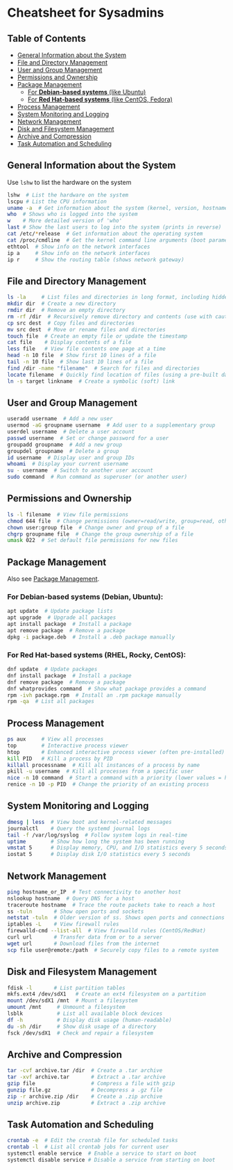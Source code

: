 # Cheatsheet for Sysadmins


## Table of Contents
* [General Information about the System](#general-information-about-the-system) 
* [File and Directory Management](#file-and-directory-management) 
* [User and Group Management](#user-and-group-management) 
* [Permissions and Ownership](#permissions-and-ownership) 
* [Package Management](#package-management) 
    * [For **Debian-based systems** (like Ubuntu)](#for-debian-based-systems-like-ubuntu) 
    * [For **Red Hat-based systems** (like CentOS, Fedora)](#for-red-hat-based-systems-like-centos-fedora) 
* [Process Management](#process-management) 
* [System Monitoring and Logging](#system-monitoring-and-logging) 
* [Network Management](#network-management) 
* [Disk and Filesystem Management](#disk-and-filesystem-management) 
* [Archive and Compression](#archive-and-compression) 
* [Task Automation and Scheduling](#task-automation-and-scheduling) 


## General Information about the System
Use `lshw` to list the hardware on the system
```bash
lshw  # List the hardware on the system
lscpu # List the CPU information
uname -a  # Get information about the system (kernel, version, hostname, etc)
who  # Shows who is logged into the system
w    # More detailed version of 'who'
last # Show the last users to log into the system (prints in reverse)
cat /etc/*release  # Get information about the operating system
cat /proc/cmdline  # Get the kernel command line arguments (boot parameters, boot image)
ethtool  # Show info on the network interfaces
ip a     # Show info on the network interfaces
ip r     # Show the routing table (shows network gateway)
```






## File and Directory Management
```bash
ls -la     # List files and directories in long format, including hidden files
mkdir dir  # Create a new directory
rmdir dir  # Remove an empty directory
rm -rf /dir  # Recursively remove directory and contents (use with caution)
cp src dest  # Copy files and directories
mv src dest  # Move or rename files and directories
touch file  # Create an empty file or update the timestamp
cat file    # Display contents of a file
less file   # View file contents one page at a time
head -n 10 file  # Show first 10 lines of a file
tail -n 10 file  # Show last 10 lines of a file
find /dir -name "filename"  # Search for files and directories
locate filename  # Quickly find location of files (using a pre-built database)
ln -s target linkname  # Create a symbolic (soft) link
```

## User and Group Management
```bash
useradd username  # Add a new user
usermod -aG groupname username  # Add user to a supplementary group
userdel username  # Delete a user account
passwd username  # Set or change password for a user
groupadd groupname  # Add a new group
groupdel groupname  # Delete a group
id username  # Display user and group IDs
whoami  # Display your current username
su - username  # Switch to another user account
sudo command  # Run command as superuser (or another user)
```

## Permissions and Ownership
```bash
ls -l filename  # View file permissions
chmod 644 file  # Change permissions (owner=read/write, group=read, others=read)
chown user:group file  # Change owner and group of a file
chgrp groupname file  # Change the group ownership of a file
umask 022  # Set default file permissions for new files
```

## Package Management
Also see [Package Management](./package_management.md).  

### For **Debian-based systems** (Debian, Ubuntu):
```bash
apt update  # Update package lists
apt upgrade  # Upgrade all packages
apt install package  # Install a package
apt remove package  # Remove a package
dpkg -i package.deb  # Install a .deb package manually
```

### For **Red Hat-based systems** (RHEL, Rocky, CentOS):
```bash
dnf update  # Update packages
dnf install package  # Install a package
dnf remove package  # Remove a package
dnf whatprovides command  # Show what package provides a command  
rpm -ivh package.rpm  # Install an .rpm package manually
rpm -qa  # List all packages
```

## Process Management
```bash
ps aux     # View all processes
top        # Interactive process viewer
htop       # Enhanced interactive process viewer (often pre-installed)
kill PID   # Kill a process by PID
killall processname  # Kill all instances of a process by name
pkill -u username  # Kill all processes from a specific user
nice -n 10 command  # Start a command with a priority (lower values = higher priority)
renice -n 10 -p PID  # Change the priority of an existing process
```

## System Monitoring and Logging
```bash
dmesg | less  # View boot and kernel-related messages
journalctl    # Query the systemd journal logs
tail -f /var/log/syslog  # Follow system logs in real-time
uptime        # Show how long the system has been running
vmstat 5      # Display memory, CPU, and I/O statistics every 5 seconds
iostat 5      # Display disk I/O statistics every 5 seconds
```

## Network Management
```bash
ping hostname_or_IP  # Test connectivity to another host
nslookup hostname  # Query DNS for a host
traceroute hostname  # Trace the route packets take to reach a host
ss -tuln       # Show open ports and sockets  
netstat -tuln  # Older version of ss. Shows open ports and connections
iptables -L    # View firewall rules
firewalld-cmd --list-all  # View firewalld rules (CentOS/RedHat)
curl url       # Transfer data from or to a server
wget url       # Download files from the internet
scp file user@remote:/path  # Securely copy files to a remote system
```

## Disk and Filesystem Management
```bash
fdisk -l       # List partition tables
mkfs.ext4 /dev/sdX1   # Create an ext4 filesystem on a partition
mount /dev/sdX1 /mnt  # Mount a filesystem
umount /mnt     # Unmount a filesystem
lsblk           # List all available block devices
df -h           # Display disk usage (human-readable)
du -sh /dir     # Show disk usage of a directory
fsck /dev/sdX1  # Check and repair a filesystem
```

## Archive and Compression
```bash
tar -cvf archive.tar /dir  # Create a .tar archive
tar -xvf archive.tar       # Extract a .tar archive
gzip file                  # Compress a file with gzip
gunzip file.gz             # Decompress a .gz file
zip -r archive.zip /dir    # Create a .zip archive
unzip archive.zip          # Extract a .zip archive
```

## Task Automation and Scheduling
```bash
crontab -e  # Edit the crontab file for scheduled tasks
crontab -l  # List all crontab jobs for current user
systemctl enable service  # Enable a service to start on boot
systemctl disable service # Disable a service from starting on boot
```

